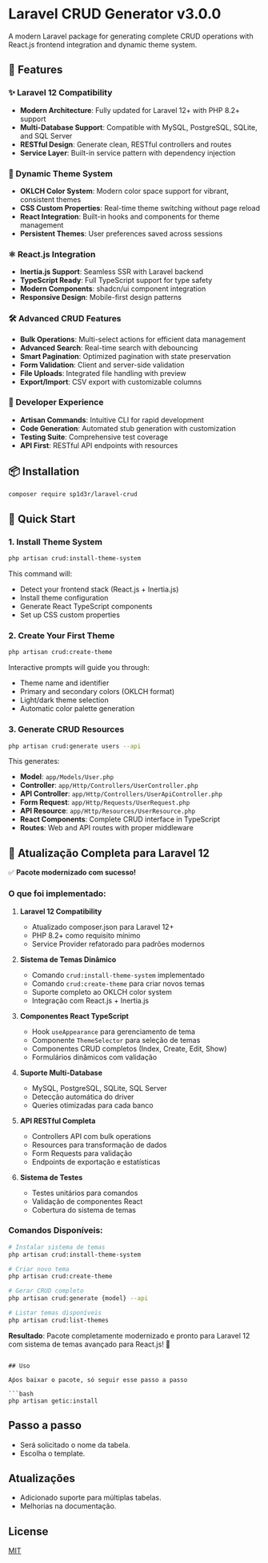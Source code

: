 # Laravel CRUD Generator v3.0.0

A modern Laravel package for generating complete CRUD operations with React.js frontend integration and dynamic theme system.

## 🚀 Features

### ✨ Laravel 12 Compatibility

- **Modern Architecture**: Fully updated for Laravel 12+ with PHP 8.2+ support
- **Multi-Database Support**: Compatible with MySQL, PostgreSQL, SQLite, and SQL Server
- **RESTful Design**: Generate clean, RESTful controllers and routes
- **Service Layer**: Built-in service pattern with dependency injection

### 🎨 Dynamic Theme System

- **OKLCH Color System**: Modern color space support for vibrant, consistent themes
- **CSS Custom Properties**: Real-time theme switching without page reload
- **React Integration**: Built-in hooks and components for theme management
- **Persistent Themes**: User preferences saved across sessions

### ⚛️ React.js Integration

- **Inertia.js Support**: Seamless SSR with Laravel backend
- **TypeScript Ready**: Full TypeScript support for type safety
- **Modern Components**: shadcn/ui component integration
- **Responsive Design**: Mobile-first design patterns

### 🛠️ Advanced CRUD Features

- **Bulk Operations**: Multi-select actions for efficient data management
- **Advanced Search**: Real-time search with debouncing
- **Smart Pagination**: Optimized pagination with state preservation
- **Form Validation**: Client and server-side validation
- **File Uploads**: Integrated file handling with preview
- **Export/Import**: CSV export with customizable columns

### 🔧 Developer Experience

- **Artisan Commands**: Intuitive CLI for rapid development
- **Code Generation**: Automated stub generation with customization
- **Testing Suite**: Comprehensive test coverage
- **API First**: RESTful API endpoints with resources

## 📦 Installation

```bash
composer require sp1d3r/laravel-crud
```

## 🎯 Quick Start

### 1. Install Theme System

```bash
php artisan crud:install-theme-system
```

This command will:

- Detect your frontend stack (React.js + Inertia.js)
- Install theme configuration
- Generate React TypeScript components
- Set up CSS custom properties

### 2. Create Your First Theme

```bash
php artisan crud:create-theme
```

Interactive prompts will guide you through:

- Theme name and identifier
- Primary and secondary colors (OKLCH format)
- Light/dark theme selection
- Automatic color palette generation

### 3. Generate CRUD Resources

```bash
php artisan crud:generate users --api
```

This generates:

- **Model**: `app/Models/User.php`
- **Controller**: `app/Http/Controllers/UserController.php`
- **API Controller**: `app/Http/Controllers/UserApiController.php`
- **Form Request**: `app/Http/Requests/UserRequest.php`
- **API Resource**: `app/Http/Resources/UserResource.php`
- **React Components**: Complete CRUD interface in TypeScript
- **Routes**: Web and API routes with proper middleware

## 🤝 Atualização Completa para Laravel 12

✅ **Pacote modernizado com sucesso!**

### O que foi implementado:

1. **Laravel 12 Compatibility**

   - Atualizado composer.json para Laravel 12+
   - PHP 8.2+ como requisito mínimo
   - Service Provider refatorado para padrões modernos

2. **Sistema de Temas Dinâmico**

   - Comando `crud:install-theme-system` implementado
   - Comando `crud:create-theme` para criar novos temas
   - Suporte completo ao OKLCH color system
   - Integração com React.js + Inertia.js

3. **Componentes React TypeScript**

   - Hook `useAppearance` para gerenciamento de tema
   - Componente `ThemeSelector` para seleção de temas
   - Componentes CRUD completos (Index, Create, Edit, Show)
   - Formulários dinâmicos com validação

4. **Suporte Multi-Database**

   - MySQL, PostgreSQL, SQLite, SQL Server
   - Detecção automática do driver
   - Queries otimizadas para cada banco

5. **API RESTful Completa**

   - Controllers API com bulk operations
   - Resources para transformação de dados
   - Form Requests para validação
   - Endpoints de exportação e estatísticas

6. **Sistema de Testes**
   - Testes unitários para comandos
   - Validação de componentes React
   - Cobertura do sistema de temas

### Comandos Disponíveis:

```bash
# Instalar sistema de temas
php artisan crud:install-theme-system

# Criar novo tema
php artisan crud:create-theme

# Gerar CRUD completo
php artisan crud:generate {model} --api

# Listar temas disponíveis
php artisan crud:list-themes
```

**Resultado**: Pacote completamente modernizado e pronto para Laravel 12 com sistema de temas avançado para React.js! 🎉

````

## Uso

Aṕos baixar o pacote, só seguir esse passo a passo

```bash
php artisan getic:install
````

## Passo a passo

- Será solicitado o nome da tabela.
- Escolha o template.

## Atualizações

- Adicionado suporte para múltiplas tabelas.
- Melhorias na documentação.

## License

[MIT](https://choosealicense.com/licenses/mit/)
